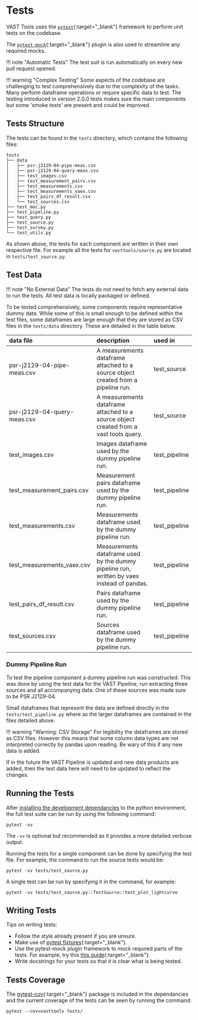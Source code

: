 # Tests

VAST Tools uses the [`pytest`](https://pytest.org){:target="_blank"} framework to perform unit tests on the codebase.

The [`pytest-mock`](https://github.com/pytest-dev/pytest-mock/){:target="_blank"} plugin is also used to streamline any required mocks.

!!! note "Automatic Tests"
    The test suit is run automatically on every new pull request opened.

!!! warning "Complex Testing"
    Some aspects of the codebase are challenging to test comprehensively due to the complexity of the tasks.
    Many perform dataframe operations or require specific data to test.
    The testing introduced in version 2.0.0 tests makes sure the main components but some 'smoke tests' are present and could be improved.

## Tests Structure

The tests can be found in the `tests` directory, which contains the following files:

```terminal
tests
├── data
│   ├── psr-j2129-04-pipe-meas.csv
│   ├── psr-j2129-04-query-meas.csv
│   ├── test_images.csv
│   ├── test_measurement_pairs.csv
│   ├── test_measurements.csv
│   ├── test_measurements_vaex.csv
│   ├── test_pairs_df_result.csv
│   └── test_sources.csv
├── test_moc.py
├── test_pipeline.py
├── test_query.py
├── test_source.py
├── test_survey.py
└── test_utils.py
```

As shown above, the tests for each component are written in their own respective file.
For example all the tests for `vasttools/source.py` are located in `tests/test_source.py`.

## Test Data

!!! note "No External Data"
    The tests do not need to fetch any external data to run the tests.
    All test data is locally packaged or defined.

To be tested comprehensively, some components require representative dummy data.
While some of this is small enough to be defined within the test files, some dataframes are large enough that they are stored as CSV files in the `tests/data` directory.
These are detailed in the table below.

 
| data file                    | description                                                                               |      used in  |
|:-----------------------------|:------------------------------------------------------------------------------------------|:--------------|
|  psr-j2129-04-pipe-meas.csv  | A measurements dataframe attached to a source object created from a pipeline run.         | test_source   | 
|  psr-j2129-04-query-meas.csv | A measurements dataframe attached to a source object created from a vast tools query.     | test_source   | 
|  test_images.csv             | Images dataframe used by the dummy pipeline run.                                          | test_pipeline | 
|  test_measurement_pairs.csv  | Measurement pairs dataframe used by the dummy pipeline run.                               | test_pipeline | 
|  test_measurements.csv       | Measurements dataframe used by the dummy pipeline run.                                    | test_pipeline | 
|  test_measurements_vaex.csv  | Measurements dataframe used by the dummy pipeline run, written by vaex instead of pandas. | test_pipeline | 
|  test_pairs_df_result.csv    | Pairs dataframe used by the dummy pipeline run.                                           | test_pipeline | 
|  test_sources.csv            | Sources dataframe used by the dummy pipeline run.                                         | test_pipeline | 
 
### Dummy Pipeline Run

To test the pipeline component a dummy pipeline run was constructed.
This was done by using the test data for the VAST Pipeline, run extracting three sources and all accompanying data.
One of these sources was made sure to be PSR J2129-04.

Small dataframes that represent the data are defined directly in the `tests/test_pipeline.py` where as the larger dataframes are contained in the files detailed above.

!!! warning "Warning: CSV Storage"
    For legibility the dataframes are stored as CSV files.
    However this means that some column data types are not interpreted correctly by pandas upon reading.
    Be wary of this if any new data is added.

If in the future the VAST Pipeline is updated and new data products are added, then the test data here will need to be updated to reflect the changes.

## Running the Tests

After [installing the development dependancies](../../getting_started/installation#development-install) to the python environment, the full test suite can be run by using the following command:

```terminal
pytest -vv
```

The `-vv` is optional but recommended as it provides a more detailed verbose output.

Running the tests for a single component can be done by specifying the test file.
For example, the command to run the source tests would be:

```terminal
pytest -vv tests/test_source.py
```

A single test can be run by specifying it in the command, for example:

```terminal
pytest -vv tests/test_source.py::TestSource::test_plot_lightcurve
```

## Writing Tests

Tips on writing tests:

* Follow the style already present if you are unsure.
* Make use of [pytest fixtures](https://docs.pytest.org/en/latest/how-to/fixtures.html){:target="_blank"}.
* Use the pytest-mock plugin framework to mock required parts of the tests. For example, try this [this guide](https://medium.com/analytics-vidhya/mocking-in-python-with-pytest-mock-part-i-6203c8ad3606){:target="_blank"}.
* Write docstrings for your tests so that it is clear what is being tested.

## Tests Coverage

The [pytest-cov](https://pytest-cov.readthedocs.io/en/latest/){:target="_blank"} package is included in the dependancies and the current coverage of the tests can be seen by running the command:

```terminal
pytest --cov=vasttools tests/
```
